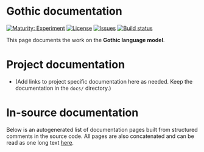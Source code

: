 # Gothic documentation

[![Maturity: Experiment](https://img.shields.io/badge/Maturity-Experiment-black.svg)](https://giellalt.github.io/MaturityClassification.html)
[![License](https://img.shields.io/github/license/giellalt/lang-got)](https://github.com/giellalt/lang-got/blob/main/LICENSE)
[![Issues](https://img.shields.io/github/issues/giellalt/lang-got)](https://github.com/giellalt/lang-got/issues)
[![Build status](https://github.com/giellalt/lang-got/workflows/Speller%20CI+CD/badge.svg)](https://github.com/giellalt/lang-got/actions)

This page documents the work on the **Gothic language model**. 

# Project documentation

* (Add links to project specific documentation here as needed. Keep the documentation in the `docs/` directory.)

# In-source documentation

Below is an autogenerated list of documentation pages built from structured comments in the source code. All pages are also concatenated and can be read as one long text [here](got.md).
